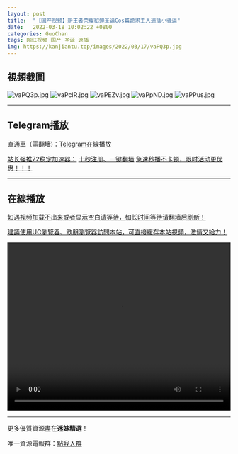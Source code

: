 ```yaml
---
layout: post
title:  "【国产视频】新王者荣耀貂蝉圣诞Cos篇跪求主人速插小骚逼"
date:   2022-03-18 10:02:22 +0800
categories: GuoChan
tags: 网红视频 国产 圣诞 速插
img: https://kanjiantu.top/images/2022/03/17/vaPQ3p.jpg
---
```



## 視頻截圖

![vaPQ3p.jpg](https://kanjiantu.top/images/2022/03/17/vaPQ3p.jpg)
![vaPclR.jpg](https://kanjiantu.top/images/2022/03/17/vaPclR.jpg)
![vaPEZv.jpg](https://kanjiantu.top/images/2022/03/17/vaPEZv.jpg)
![vaPpND.jpg](https://kanjiantu.top/images/2022/03/17/vaPpND.jpg)
![vaPPus.jpg](https://kanjiantu.top/images/2022/03/17/vaPPus.jpg)

* * *
## Telegram播放

直通車（需翻墻)：[Telegram在線播放](https://t.me/mimeijingxuan/170)

<u>站长强推72稳定加速器：</u> [十秒注册、一键翻墙](https://www.mimei.blog/skip/vpn.html)
<u>急速秒播不卡顿，限时活动更优惠！！！</u>
* * *
## 在線播放
<u>如遇视频加载不出来或者显示空白请等待，如长时间等待请翻墙后刷新！</u>

<u>建議使用UC瀏覽器、歐朋瀏覽器訪問本站，可直接緩存本站視頻，激情又給力！</u>
<center><video src="https://cdn.publer.io/uploads/videos/624715c0db2797343b249aa3/d2d2c624e9f8809e4d1c39da8f04f01a.mp4" width="100%" height="380px" controls="controls"></video></center>

* * *
更多優質資源盡在**迷妹精選**！

唯一資源電報群：[點我入群](https://t.me/mimeijingxuan)


